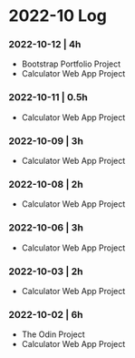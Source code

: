 # 2022-10 Log

### 2022-10-12 | 4h

- Bootstrap Portfolio Project
- Calculator Web App Project

### 2022-10-11 | 0.5h

- Calculator Web App Project

### 2022-10-09 | 3h

- Calculator Web App Project

### 2022-10-08 | 2h

- Calculator Web App Project

### 2022-10-06 | 3h

- Calculator Web App Project

### 2022-10-03 | 2h

- Calculator Web App Project

### 2022-10-02 | 6h

- The Odin Project
- Calculator Web App Project
